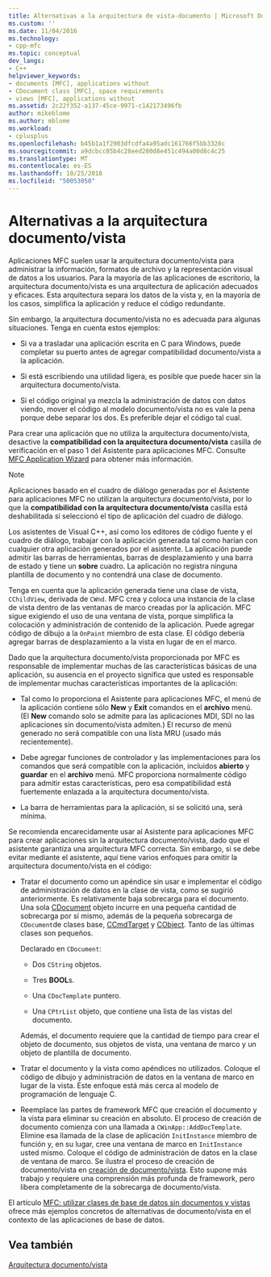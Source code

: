 ```yaml
---
title: Alternativas a la arquitectura de vista-documento | Microsoft Docs
ms.custom: ''
ms.date: 11/04/2016
ms.technology:
- cpp-mfc
ms.topic: conceptual
dev_langs:
- C++
helpviewer_keywords:
- documents [MFC], applications without
- CDocument class [MFC], space requirements
- views [MFC], applications without
ms.assetid: 2c22f352-a137-45ce-9971-c142173496fb
author: mikeblome
ms.author: mblome
ms.workload:
- cplusplus
ms.openlocfilehash: b45b1a1f2903dfcdfa4a95adc161766f5bb3328c
ms.sourcegitcommit: a9dcbcc85b4c28eed280d8e451c494a00d8c4c25
ms.translationtype: MT
ms.contentlocale: es-ES
ms.lasthandoff: 10/25/2018
ms.locfileid: "50053050"
---
```

# <a name="alternatives-to-the-documentview-architecture"></a>Alternativas a la arquitectura documento/vista

Aplicaciones MFC suelen usar la arquitectura documento/vista para administrar la información, formatos de archivo y la representación visual de datos a los usuarios. Para la mayoría de las aplicaciones de escritorio, la arquitectura documento/vista es una arquitectura de aplicación adecuados y eficaces. Esta arquitectura separa los datos de la vista y, en la mayoría de los casos, simplifica la aplicación y reduce el código redundante.

Sin embargo, la arquitectura documento/vista no es adecuada para algunas situaciones. Tenga en cuenta estos ejemplos:

- Si va a trasladar una aplicación escrita en C para Windows, puede completar su puerto antes de agregar compatibilidad documento/vista a la aplicación.

- Si está escribiendo una utilidad ligera, es posible que puede hacer sin la arquitectura documento/vista.

- Si el código original ya mezcla la administración de datos con datos viendo, mover el código al modelo documento/vista no es vale la pena porque debe separar los dos. Es preferible dejar el código tal cual.

Para crear una aplicación que no utiliza la arquitectura documento/vista, desactive la **compatibilidad con la arquitectura documento/vista** casilla de verificación en el paso 1 del Asistente para aplicaciones MFC. Consulte [MFC Application Wizard](../mfc/reference/mfc-application-wizard.md) para obtener más información.

> [!NOTE]
>  Aplicaciones basado en el cuadro de diálogo generadas por el Asistente para aplicaciones MFC no utilizan la arquitectura documento/vista, por lo que la **compatibilidad con la arquitectura documento/vista** casilla está deshabilitada si seleccionó el tipo de aplicación del cuadro de diálogo.

Los asistentes de Visual C++, así como los editores de código fuente y el cuadro de diálogo, trabajar con la aplicación generada tal como harían con cualquier otra aplicación generados por el asistente. La aplicación puede admitir las barras de herramientas, barras de desplazamiento y una barra de estado y tiene un **sobre** cuadro. La aplicación no registra ninguna plantilla de documento y no contendrá una clase de documento.

Tenga en cuenta que la aplicación generada tiene una clase de vista, `CChildView`, derivada de `CWnd`. MFC crea y coloca una instancia de la clase de vista dentro de las ventanas de marco creadas por la aplicación. MFC sigue exigiendo el uso de una ventana de vista, porque simplifica la colocación y administración de contenido de la aplicación. Puede agregar código de dibujo a la `OnPaint` miembro de esta clase. El código debería agregar barras de desplazamiento a la vista en lugar de en el marco.

Dado que la arquitectura documento/vista proporcionada por MFC es responsable de implementar muchas de las características básicas de una aplicación, su ausencia en el proyecto significa que usted es responsable de implementar muchas características importantes de la aplicación:

- Tal como lo proporciona el Asistente para aplicaciones MFC, el menú de la aplicación contiene sólo **New** y **Exit** comandos en el **archivo** menú. (El **New** comando solo se admite para las aplicaciones MDI, SDI no las aplicaciones sin documento/vista admiten.) El recurso de menú generado no será compatible con una lista MRU (usado más recientemente).

- Debe agregar funciones de controlador y las implementaciones para los comandos que será compatible con la aplicación, incluidos **abierto** y **guardar** en el **archivo** menú. MFC proporciona normalmente código para admitir estas características, pero esa compatibilidad está fuertemente enlazada a la arquitectura documento/vista.

- La barra de herramientas para la aplicación, si se solicitó una, será mínima.

Se recomienda encarecidamente usar al Asistente para aplicaciones MFC para crear aplicaciones sin la arquitectura documento/vista, dado que el asistente garantiza una arquitectura MFC correcta. Sin embargo, si se debe evitar mediante el asistente, aquí tiene varios enfoques para omitir la arquitectura documento/vista en el código:

- Tratar el documento como un apéndice sin usar e implementar el código de administración de datos en la clase de vista, como se sugirió anteriormente. Es relativamente baja sobrecarga para el documento. Una sola [CDocument](../mfc/reference/cdocument-class.md) objeto incurre en una pequeña cantidad de sobrecarga por sí mismo, además de la pequeña sobrecarga de `CDocument`de clases base, [CCmdTarget](../mfc/reference/ccmdtarget-class.md) y [CObject](../mfc/reference/cobject-class.md). Tanto de las últimas clases son pequeños.

   Declarado en `CDocument`:

   - Dos `CString` objetos.

   - Tres **BOOL**s.

   - Una `CDocTemplate` puntero.

   - Una `CPtrList` objeto, que contiene una lista de las vistas del documento.

   Además, el documento requiere que la cantidad de tiempo para crear el objeto de documento, sus objetos de vista, una ventana de marco y un objeto de plantilla de documento.

- Tratar el documento y la vista como apéndices no utilizados. Coloque el código de dibujo y administración de datos en la ventana de marco en lugar de la vista. Este enfoque está más cerca al modelo de programación de lenguaje C.

- Reemplace las partes de framework MFC que creación el documento y la vista para eliminar su creación en absoluto. El proceso de creación de documento comienza con una llamada a `CWinApp::AddDocTemplate`. Elimine esa llamada de la clase de aplicación `InitInstance` miembro de función y, en su lugar, cree una ventana de marco en `InitInstance` usted mismo. Coloque el código de administración de datos en la clase de ventana de marco. Se ilustra el proceso de creación de documento/vista en [creación de documento/vista](../mfc/document-view-creation.md). Esto supone más trabajo y requiere una comprensión más profunda de framework, pero libera completamente de la sobrecarga de documento/vista.

El artículo [MFC: utilizar clases de base de datos sin documentos y vistas](../data/mfc-using-database-classes-without-documents-and-views.md) ofrece más ejemplos concretos de alternativas de documento/vista en el contexto de las aplicaciones de base de datos.

## <a name="see-also"></a>Vea también

[Arquitectura documento/vista](../mfc/document-view-architecture.md)

